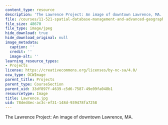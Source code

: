 ```yaml
---
content_type: resource
description: 'The Lawrence Project: An image of downtown Lawrence, MA.'
file: /courses/11-521-spatial-database-management-and-advanced-geographic-information-systems-spring-2003/78ded4ecac3cef31148d939478fa7258_Lawrence.jpg
file_size: 48670
file_type: image/jpeg
hide_download: true
hide_download_original: null
image_metadata:
  caption: ''
  credit: ''
  image-alt: ''
learning_resource_types:
- Projects
license: https://creativecommons.org/licenses/by-nc-sa/4.0/
ocw_type: OCWImage
parent_title: Projects
parent_type: CourseSection
parent_uid: 33df897f-4639-c5d6-7587-49e09fa048b1
resourcetype: Image
title: Lawrence.jpg
uid: 78ded4ec-ac3c-ef31-148d-939478fa7258
---
```

The Lawrence Project: An image of downtown Lawrence, MA.